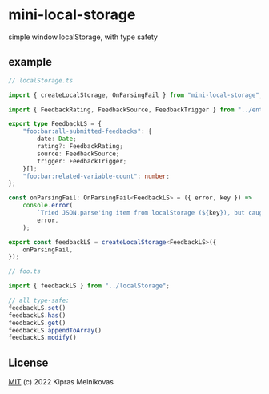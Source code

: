# mini-local-storage

simple window.localStorage, with type safety

## example

```ts
// localStorage.ts

import { createLocalStorage, OnParsingFail } from "mini-local-storage";

import { FeedbackRating, FeedbackSource, FeedbackTrigger } from "../entities/feedback";

export type FeedbackLS = {
	"foo:bar:all-submitted-feedbacks": {
		date: Date;
		rating?: FeedbackRating;
		source: FeedbackSource;
		trigger: FeedbackTrigger;
	}[];
	"foo:bar:related-variable-count": number;
};

const onParsingFail: OnParsingFail<FeedbackLS> = ({ error, key }) => 
	console.error(
		`Tried JSON.parse'ing item from localStorage (${key}), but caught error:`,
		error,
	);

export const feedbackLS = createLocalStorage<FeedbackLS>({
	onParsingFail,
});
```

```ts
// foo.ts

import { feedbackLS } from "../localStorage";

// all type-safe:
feedbackLS.set()
feedbackLS.has()
feedbackLS.get()
feedbackLS.appendToArray()
feedbackLS.modify()
```

## License

[MIT](./LICENSE) (c) 2022 Kipras Melnikovas
